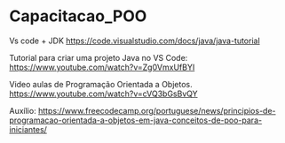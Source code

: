 # Capacitacao_POO
 
 Vs code + JDK
 https://code.visualstudio.com/docs/java/java-tutorial
 
 
Tutorial para criar uma projeto Java no VS Code:
 https://www.youtube.com/watch?v=Zg0VmxUfBYI


Video aulas de Programação Orientada a Objetos.
 https://www.youtube.com/watch?v=cVQ3bGsBvQY
 
Auxílio: 
https://www.freecodecamp.org/portuguese/news/principios-de-programacao-orientada-a-objetos-em-java-conceitos-de-poo-para-iniciantes/
